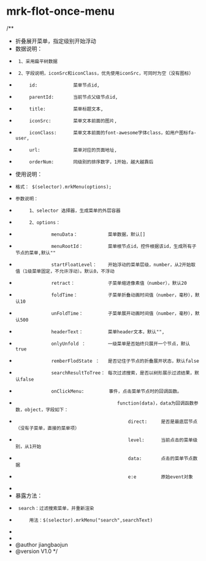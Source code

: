 # mrk-flot-once-menu

/**
 * 折叠展开菜单，指定级别开始浮动
 * 数据说明：
 *      1、采用扁平树数据
 *      2、字段说明，iconSrc和iconClass，优先使用iconSrc，可同时为空（没有图标）
 *          id:             菜单节点id,
 *          parentId:       当前节点父级节点id,
 *          title:          菜单标题文本,
 *          iconSrc:        菜单文本前面的图片,
 *          iconClass:      菜单文本前面的font-awesome字体class，如用户图标fa-user,
 *          url:            菜单对应的页面地址,
 *          orderNum:       同级别的排序数字，1开始，越大越靠后
 *  使用说明：
 *     格式： $(selector).mrkMenu(options);
 *     参数说明：
 *          1、selector 选择器，生成菜单的外层容器
 *          2、options：
 *                  menuData：           菜单数据，默认[]
 *                  menuRootId：         菜单根节点id，控件根据该id，生成所有子节点的菜单,默认""
 *                  startFloatLevel：    开始浮动的菜单层级，number，从2开始取值（1级菜单固定，不允许浮动）。默认0，不浮动
 *                  retract：            子菜单缩进像素值（number），默认20
 *                  foldTime：           子菜单折叠动画时间值（number，毫秒），默认10
 *                  unFoldTime：         子菜单展开动画时间值（number，毫秒），默认500
 *                  headerText：         菜单header文本，默认"",
 *                  onlyUnfold ：        一级菜单是否始终只展开一个节点，默认true
 *                  remberFlodState ：   是否记住子节点的折叠展开状态，默认false
 *                  searchResultToTree： 每次过滤搜索，是否以树形展示过滤结果，默认false
 *                  onClickMenu:	     事件，点击菜单节点时的回调函数。
 *                                          function(data)，data为回调函数参数，object，字段如下：
 *                                              direct:     是否是最底层节点（没有子菜单，直接的菜单项）
 *                                              level:      当前点击的菜单级别，从1开始
 *                                              data:       点击的菜单节点数据
 *                                              e:e         原始event对象
 *
 *  暴露方法：
 *  	search：过滤搜索菜单，并重新渲染
 *  		用法：$(selector).mrkMenu("search",searchText)
 *
 *
 * @author jiangbaojun
 * @version V1.0
 */